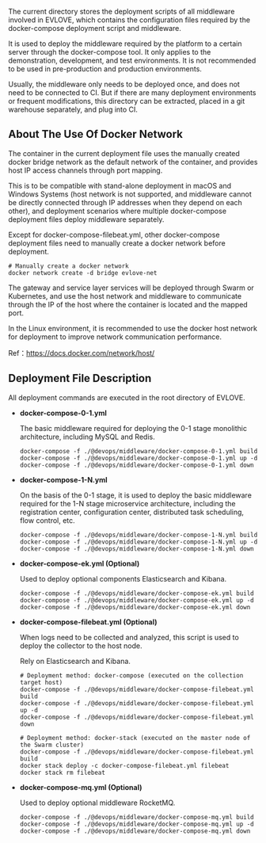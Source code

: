 The current directory stores the deployment scripts of all middleware involved in EVLOVE, which contains the configuration files required by the docker-compose deployment script and middleware.

It is used to deploy the middleware required by the platform to a certain server through the docker-compose tool. It only applies to the demonstration, development, and test environments. It is not recommended to be used in pre-production and production environments.

Usually, the middleware only needs to be deployed once, and does not need to be connected to CI. But if there are many deployment environments or frequent modifications, this directory can be extracted, placed in a git warehouse separately, and plug into CI.



## About The Use Of Docker Network

The container in the current deployment file uses the manually created docker bridge network as the default network of the container, and provides host IP access channels through port mapping.

This is to be compatible with stand-alone deployment in macOS and Windows Systems (host network is not supported, and middleware cannot be directly connected through IP addresses when they depend on each other), and deployment scenarios where multiple docker-compose deployment files deploy middleware separately.

Except for docker-compose-filebeat.yml, other docker-compose deployment files need to manually create a docker network before deployment.

```shell
# Manually create a docker network
docker network create -d bridge evlove-net
```

The gateway and service layer services will be deployed through Swarm or Kubernetes, and use the host network and middleware to communicate through the IP of the host where the container is located and the mapped port.

In the Linux environment, it is recommended to use the docker host network for deployment to improve network communication performance.

Ref：https://docs.docker.com/network/host/



## Deployment File Description

All deployment commands are executed in the root directory of EVLOVE.

- **docker-compose-0-1.yml**
  
  The basic middleware required for deploying the 0-1 stage monolithic architecture, including MySQL and Redis.
  
  ```shell
  docker-compose -f ./@devops/middleware/docker-compose-0-1.yml build
  docker-compose -f ./@devops/middleware/docker-compose-0-1.yml up -d
  docker-compose -f ./@devops/middleware/docker-compose-0-1.yml down
  ```
  
- **docker-compose-1-N.yml**

  On the basis of the 0-1 stage, it is used to deploy the basic middleware required for the 1-N stage microservice architecture, including the registration center, configuration center, distributed task scheduling, flow control, etc.

  ```shell
  docker-compose -f ./@devops/middleware/docker-compose-1-N.yml build
  docker-compose -f ./@devops/middleware/docker-compose-1-N.yml up -d
  docker-compose -f ./@devops/middleware/docker-compose-1-N.yml down
  ```

- **docker-compose-ek.yml (Optional)**

  Used to deploy optional components Elasticsearch and Kibana.

  ```shell
  docker-compose -f ./@devops/middleware/docker-compose-ek.yml build
  docker-compose -f ./@devops/middleware/docker-compose-ek.yml up -d
  docker-compose -f ./@devops/middleware/docker-compose-ek.yml down
  ```

- **docker-compose-filebeat.yml (Optional)**

  When logs need to be collected and analyzed, this script is used to deploy the collector to the host node.

  Rely on Elasticsearch and Kibana.

  ```shell
  # Deployment method: docker-compose (executed on the collection target host)
  docker-compose -f ./@devops/middleware/docker-compose-filebeat.yml build
  docker-compose -f ./@devops/middleware/docker-compose-filebeat.yml up -d
  docker-compose -f ./@devops/middleware/docker-compose-filebeat.yml down
  
  # Deployment method: docker-stack (executed on the master node of the Swarm cluster)
  docker-compose -f ./@devops/middleware/docker-compose-filebeat.yml build
  docker stack deploy -c docker-compose-filebeat.yml filebeat
  docker stack rm filebeat
  ```

- **docker-compose-mq.yml (Optional)**

  Used to deploy optional middleware RocketMQ.
  
  ```shell
  docker-compose -f ./@devops/middleware/docker-compose-mq.yml build
  docker-compose -f ./@devops/middleware/docker-compose-mq.yml up -d
  docker-compose -f ./@devops/middleware/docker-compose-mq.yml down
  ```
  
  

